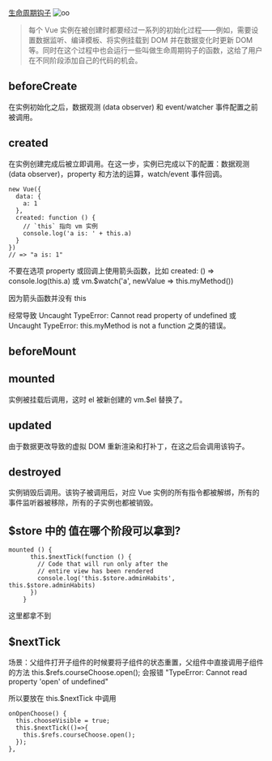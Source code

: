[生命周期钩子](https://cn.vuejs.org/v2/api/#%E9%80%89%E9%A1%B9-%E7%94%9F%E5%91%BD%E5%91%A8%E6%9C%9F%E9%92%A9%E5%AD%90)
![oo](https://cn.vuejs.org/images/lifecycle.png)

> 每个 Vue 实例在被创建时都要经过一系列的初始化过程——例如，需要设置数据监听、编译模板、将实例挂载到 DOM 并在数据变化时更新 DOM 等。同时在这个过程中也会运行一些叫做生命周期钩子的函数，这给了用户在不同阶段添加自己的代码的机会。

## beforeCreate
在实例初始化之后，数据观测 (data observer) 和 event/watcher 事件配置之前被调用。

## created
在实例创建完成后被立即调用。在这一步，实例已完成以下的配置：数据观测 (data observer)，property 和方法的运算，watch/event 事件回调。
```
new Vue({
  data: {
    a: 1
  },
  created: function () {
    // `this` 指向 vm 实例
    console.log('a is: ' + this.a)
  }
})
// => "a is: 1"
```
不要在选项 property 或回调上使用箭头函数，比如 created: () => console.log(this.a) 或 vm.$watch('a', newValue => this.myMethod())

因为箭头函数并没有 this

经常导致 Uncaught TypeError: Cannot read property of undefined 或 Uncaught TypeError: this.myMethod is not a function 之类的错误。

## beforeMount

## mounted
实例被挂载后调用，这时 el 被新创建的 vm.$el 替换了。

## updated
由于数据更改导致的虚拟 DOM 重新渲染和打补丁，在这之后会调用该钩子。

## destroyed
实例销毁后调用。该钩子被调用后，对应 Vue 实例的所有指令都被解绑，所有的事件监听器被移除，所有的子实例也都被销毁。

## $store 中的 值在哪个阶段可以拿到?
```
mounted () {
      this.$nextTick(function () {
        // Code that will run only after the
        // entire view has been rendered
        console.log('this.$store.adminHabits', this.$store.adminHabits)
      })
    }
```
这里都拿不到

## $nextTick
场景：父组件打开子组件的时候要将子组件的状态重置，父组件中直接调用子组件的方法 this.$refs.courseChoose.open(); 会报错
"TypeError: Cannot read property 'open' of undefined"

所以要放在 this.$nextTick 中调用
```vue
onOpenChoose() {
  this.chooseVisible = true;
  this.$nextTick(()=>{
    this.$refs.courseChoose.open();
  });
},
```